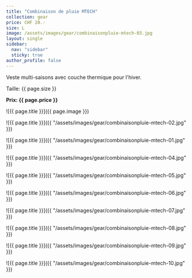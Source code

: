 ```yaml
---
title: "Combinaison de pluie MTECH"
collection: gear
price: CHF 20.-
size: L
image: /assets/images/gear/combinaisonpluie-mtech-03.jpg
layout: single
sidebar:
  nav: "sidebar"
  sticky: true
author_profile: false
---
```


Veste multi-saisons avec couche thermique pour l'hiver.

Taille: {{ page.size }}

**Prix: {{ page.price }}**

![{{ page.title }}]({{ page.image }})

![{{ page.title }}]({{ "/assets/images/gear/combinaisonpluie-mtech-02.jpg" }})

![{{ page.title }}]({{ "/assets/images/gear/combinaisonpluie-mtech-01.jpg" }})

![{{ page.title }}]({{ "/assets/images/gear/combinaisonpluie-mtech-04.jpg" }})

![{{ page.title }}]({{ "/assets/images/gear/combinaisonpluie-mtech-05.jpg" }})

![{{ page.title }}]({{ "/assets/images/gear/combinaisonpluie-mtech-06.jpg" }})

![{{ page.title }}]({{ "/assets/images/gear/combinaisonpluie-mtech-07.jpg" }})

![{{ page.title }}]({{ "/assets/images/gear/combinaisonpluie-mtech-08.jpg" }})

![{{ page.title }}]({{ "/assets/images/gear/combinaisonpluie-mtech-09.jpg" }})

![{{ page.title }}]({{ "/assets/images/gear/combinaisonpluie-mtech-10.jpg" }})
